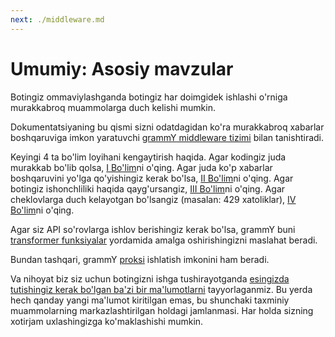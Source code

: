 ```yaml
---
next: ./middleware.md
---
```


# Umumiy: Asosiy mavzular

Botingiz ommaviylashganda botingiz har doimgidek ishlashi o'rniga murakkabroq muammolarga duch kelishi mumkin.

Dokumentatsiyaning bu qismi sizni odatdagidan ko'ra murakkabroq xabarlar boshqaruviga imkon yaratuvchi [grammY middleware tizimi](./middleware.md) bilan tanishtiradi.

Keyingi 4 ta bo'lim loyihani kengaytirish haqida.
Agar kodingiz juda murakkab bo'lib qolsa, [I Bo'lim](./structuring.md)ni o'qing.
Agar juda ko'p xabarlar boshqaruvini yo'lga qo'yishingiz kerak bo'lsa, [II Bo'lim](./scaling.md)ni o'qing.
Agar botingiz ishonchliliki haqida qayg'ursangiz, [III Bo'lim](./reliability.md)ni o'qing.
Agar cheklovlarga duch kelayotgan bo'lsangiz (masalan: 429 xatoliklar), [IV Bo'lim](./flood.md)ni o'qing.

Agar siz API so'rovlarga ishlov berishingiz kerak bo'lsa, grammY buni [transformer funksiyalar](./transformers.md) yordamida amalga oshirishingizni maslahat beradi.

Bundan tashqari, grammY [proksi](./proxy.md) ishlatish imkonini ham beradi.

Va nihoyat biz siz uchun botingizni ishga tushirayotganda [esingizda tutishingiz kerak bo'lgan ba'zi bir ma'lumotlarni](./deployment.md) tayyorlaganmiz.
Bu yerda hech qanday yangi ma'lumot kiritilgan emas, bu shunchaki taxminiy muammolarning markazlashtirilgan holdagi jamlanmasi.
Har holda sizning xotirjam uxlashingizga ko'maklashishi mumkin.
